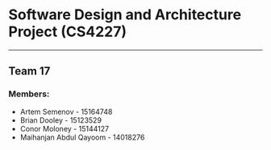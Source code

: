 # Software Design and Architecture Project (CS4227)
----
## Team 17
### Members:
* Artem Semenov - 15164748
* Brian Dooley - 15123529
* Conor Moloney - 15144127
* Maihanjan Abdul Qayoom - 14018276